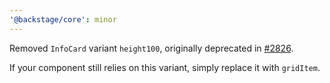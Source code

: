 ```yaml
---
'@backstage/core': minor
---
```


Removed `InfoCard` variant `height100`, originally deprecated in [#2826](https://github.com/backstage/backstage/pull/2826).

If your component still relies on this variant, simply replace it with `gridItem`.

